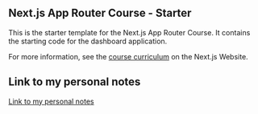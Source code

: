 ## Next.js App Router Course - Starter

This is the starter template for the Next.js App Router Course. It contains the starting code for the dashboard application.

For more information, see the [course curriculum](https://nextjs.org/learn) on the Next.js Website.


## Link to my personal notes

[Link to my personal notes](https://docs.google.com/document/d/1If-8TWFnixCwZLjS_YtE8weoPoEzEq69WOpafjvw3Ek/)



